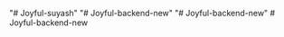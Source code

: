 "# Joyful-suyash" 
"# Joyful-backend-new" 
"# Joyful-backend-new" 
#   J o y f u l - b a c k e n d - n e w  
 
